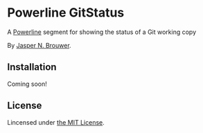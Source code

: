 Powerline GitStatus
===================

A [Powerline][1] segment for showing the status of a Git working copy

By [Jasper N. Brouwer][2].

Installation
------------

Coming soon!

License
-------

Lincensed under [the MIT License][3].

[1]: https://powerline.readthedocs.org/en/master/
[2]: https://github.com/jaspernbrouwer
[3]: https://github.com/jaspernbrouwer/powerline-gitstatus/blob/master/LICENSE
